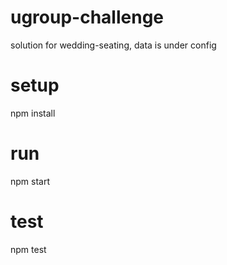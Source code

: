# ugroup-challenge
solution for wedding-seating, data is under config

# setup
npm install

# run
npm start

# test
npm test
